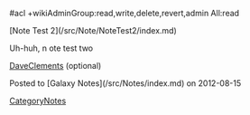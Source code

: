 #acl +wikiAdminGroup:read,write,delete,revert,admin All:read

<div class='noteItemHeader'>[Note Test 2](/src/Note/NoteTest2/index.md)</div>

Uh-huh, n ote test two

[DaveClements](/src/DaveClements/index.md) (optional)

<div class='noteItemFooter'>Posted to [Galaxy Notes](/src/Notes/index.md) on 2012-08-15</div>

[CategoryNotes](/src/CategoryNotes/index.md)
